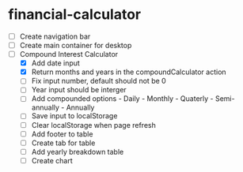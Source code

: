 # financial-calculator
- [ ] Create navigation bar
- [ ] Create main container for desktop
- [ ] Compound Interest Calculator
    - [x] Add date input
    - [x] Return months and years in the compoundCalculator action
    - [ ] Fix input number, default should not be 0
    - [ ] Year input should be interger
    - [ ] Add compounded options 
            - Daily
            - Monthly
            - Quaterly
            - Semi-annually
            - Annually
    - [ ] Save input to localStorage 
    - [ ] Clear localStorage when page refresh 
    - [ ] Add footer to table
    - [ ] Create tab for table 
    - [ ] Add yearly breakdown table 
    - [ ] Create chart 
